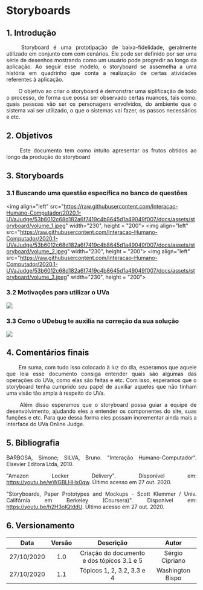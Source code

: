 # Storyboards

## 1. Introdução

<p align="justify"> &emsp;&emsp; Storyboard é uma prototipação de baixa-fidelidade, geralmente utilizado em conjunto com com cenários. Ele pode ser definido por ser uma série de desenhos mostrando como um usuário pode progredir ao longo da aplicação. Ao seguir esse modelo, o storyboard se assemelha a uma história em quadrinho que conta a realização de certas atividades referentes à aplicação.</p>

<p align="justify"> &emsp;&emsp; O objetivo ao criar o storyboard é demonstrar uma siplificação de todo o processo, de forma que possa ser observado certas nuances, tais como: quais pessoas vão ser os personagens envolvidos, do ambiente que o sistema vai ser utilizado, o que o sistemas vai fazer, os passos necessários e etc.</p>

## 2. Objetivos

<p align="justify"> &emsp;&emsp; Este documento tem como intuito apresentar os frutos obtidos ao longo da produção do storyboard</p>

## 3. Storyboards

### 3.1 Buscando uma questão específica no banco de questões

<img align="left"
src="https://raw.githubusercontent.com/Interacao-Humano-Computador/2020.1-UVaJudge/53b6012c68d182a6f7419c4b8645d1a49049f007/docs/assets/storyboard/volume_1.jpeg"
width="230", height = "200">
<img align="left"
src="https://raw.githubusercontent.com/Interacao-Humano-Computador/2020.1-UVaJudge/53b6012c68d182a6f7419c4b8645d1a49049f007/docs/assets/storyboard/volume_2.jpeg"
width="230", height = "200">
<img align="left"
src="https://raw.githubusercontent.com/Interacao-Humano-Computador/2020.1-UVaJudge/53b6012c68d182a6f7419c4b8645d1a49049f007/docs/assets/storyboard/volume_3.jpeg"
width="230", height = "200">

### 3.2 Motivações para utilizar o UVa

<img align="center"
src="https://media.discordapp.net/attachments/752588141298450563/770746203863646248/Principal.png?width=475&height=475">

### 3.3 Como o UDebug te auxilia na correção da sua solução

<img align="center"
src="https://media.discordapp.net/attachments/752588141298450563/770746206669897758/Principal_2.png?width=475&height=475">

## 4. Comentários finais

<p align="justify"> &emsp;&emsp; Em suma, com tudo isso colocado à luz do dia, esperamos que aquele que leia esse documento consiga entender quais são algumas das operações do UVa, como elas são feitas e etc. Com isso, esperamos que o storyboard tenha cumprido seu papel de auxiliar aqueles que não tinham uma visão tão ampla à respeito do UVa.
</p>

<p align="justify"> &emsp;&emsp; Além disso esperamos que o storyboard possa guiar a equipe de desenvolvimento, ajudando eles a entender os componentes do site, suas funções e etc. Para que dessa forma eles possam incrementar ainda mais a interface do UVa Online Judge.
</p>

## 5. Bibliografia

<p align="justify">
BARBOSA, Simone; SILVA, Bruno. "Interação Humano-Computador". Elsevier Editora Ltda, 2010.
</p>
<p align="justify">
"Amazon Locker Delivery". Disponível em: <a href="https://youtu.be/wWGBLHHx0qw">https://youtu.be/wWGBLHHx0qw</a>. Último acesso em 27 out. 2020.
</p>
<p align="justify">
"Storyboards, Paper Prototypes and Mockups - Scott Klemmer / Univ. Califórnia em Berkeley (Coursera)". Disponível em: <a href="https://youtu.be/h2H3oIQtddU">https://youtu.be/h2H3oIQtddU</a>. Último acesso em 27 out. 2020.
</p>

## 6. Versionamento

|Data|Versão|Descrição|Autor|
|:-:|:-:|:-:|:-:|
|27/10/2020|1.0|Criação do documento e dos tópicos 3.1 e 5|Sérgio Cipriano|
|27/10/2020|1.1|Tópicos 1, 2, 3.2, 3.3 e 4|Washington Bispo|
